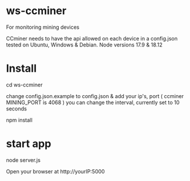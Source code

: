 # ws-ccminer
For monitoring mining devices

CCminer needs to have the api allowed on each device in a config.json
tested on Ubuntu, Windows & Debian. Node versions 17.9 & 18.12

# Install

cd ws-ccminer

change config.json.example to config.json & add your ip's, port ( ccminer MINING_PORT is 4068 )
you can change the interval, currently set to 10 seconds

npm install

# start app

node server.js

Open your browser at http://yourIP:5000

